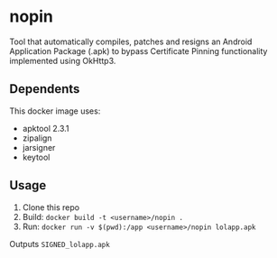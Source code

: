 # nopin

Tool that automatically compiles, patches and resigns an Android Application Package (.apk) to bypass Certificate Pinning functionality implemented using OkHttp3.

## Dependents

This docker image uses:

* apktool 2.3.1
* zipalign
* jarsigner
* keytool

## Usage

1. Clone this repo
2. Build: `docker build -t <username>/nopin .`
3. Run: `docker run -v $(pwd):/app <username>/nopin lolapp.apk`

Outputs `SIGNED_lolapp.apk`